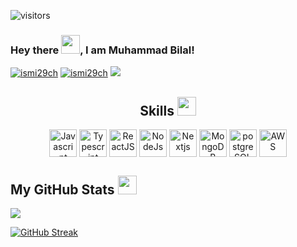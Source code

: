 
![visitors](https://visitor-badge.glitch.me/badge?page_id=ismi29ch.ismi29ch) 

### Hey there <img src="https://raw.githubusercontent.com/MartinHeinz/MartinHeinz/master/wave.gif" width="30px">, I am Muhammad Bilal!
   [<img src="https://img.shields.io/twitter/url?color=blue&label=Linkedin&logo=linkedin&style=for-the-badge&url=https%3A%2F%2Fwww.linkedin.com%2Fin%2Fbilalashraf7996%2F" alt="ismi29ch" />](https://www.linkedin.com/in/mrismich/) 
  [<img src="https://img.shields.io/twitter/url?label=Hackerrank&logo=Hackerrank&style=for-the-badge&url=https%3A%2F%2Fwww.hackerrank.com%2FBilalAshraf" alt="ismi29ch" />](https://www.hackerrank.com/mrismich) 
 [<img src="https://img.shields.io/twitter/url?color=blue&label=StackOverflow&logo=stackoverflow&style=for-the-badge&url=https%3A%2F%2Fstackoverflow.com%2Fusers%2F8441593%2Fmuhammad-bilal%3Ftab%3Dprofile"/>](https://stackoverflow.com/users/7717403/ismail-ch?tab=profile) 

<h2 align='center'> Skills <img src = "https://media2.giphy.com/media/QssGEmpkyEOhBCb7e1/giphy.gif?cid=ecf05e47a0n3gi1bfqntqmob8g9aid1oyj2wr3ds3mg700bl&rid=giphy.gif" width = 30px> </h2>
<p align = 'center'>
  <a href="#" style="text-decoration:none;">
     <img width ='44px' align='center' src ='https://raw.githubusercontent.com/rahulbanerjee26/githubAboutMeGenerator/main/icons/javascript.svg' title="Javascript">
     <img width ='44px' align='center' src ='https://raw.githubusercontent.com/rahulbanerjee26/githubAboutMeGenerator/main/icons/typescript.svg' title="Typescript">
     
   <img width ='44px' align='center' src ='https://raw.githubusercontent.com/rahulbanerjee26/githubAboutMeGenerator/main/icons/reactjs.svg' title="ReactJS">
   <img width ='44px' align='center' src ='https://raw.githubusercontent.com/rahulbanerjee26/githubAboutMeGenerator/main/icons/nodejs.svg' title="NodeJs">
     <img width ='44px' align='center' src ='https://raw.githubusercontent.com/rahulbanerjee26/githubAboutMeGenerator/main/icons/nextjs.svg' title="Nextjs">
     
   <img width ='44px' align='center' src ='https://raw.githubusercontent.com/rahulbanerjee26/githubAboutMeGenerator/main/icons/mongodb.svg' title="MongoDB">
   <img width ='44px' align='center' src ='https://raw.githubusercontent.com/rahulbanerjee26/githubAboutMeGenerator/main/icons/postgresql.svg' title="postgreSQL">
     
   <img width ='44px' align='center' src ='https://raw.githubusercontent.com/rahulbanerjee26/githubAboutMeGenerator/main/icons/aws.svg' title="AWS">

  </a>
<br>

<h2>My GitHub Stats <img src='https://media1.giphy.com/media/du3J3cXyzhj75IOgvA/giphy.gif?cid=ecf05e47x2g034i9pzwtzzsd3xgg2w9nr94t4tflbbgo3008&rid=giphy.gif' width='30px'> </h2>
<img  src="https://github-readme-stats.vercel.app/api?username=ismi29ch&count_private=true&show_icons=true&theme=default" />

[![GitHub Streak](http://github-readme-streak-stats.herokuapp.com?user=ismi29ch&theme=dark&hide_border=true&date_format=%5BY%20%5DM%20j&mode=weekly)](https://git.io/streak-stats)

</p>


